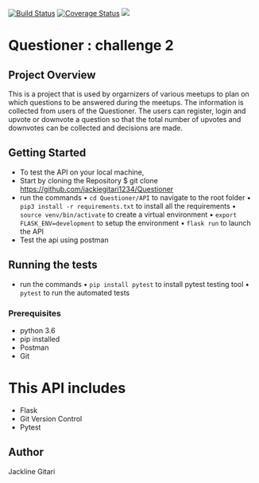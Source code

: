 [![Build Status](https://travis-ci.org/jackiegitari1234/Questioner.svg?branch=develop)](https://travis-ci.org/jackiegitari1234/Questioner) [![Coverage Status](https://coveralls.io/repos/github/jackiegitari1234/Questioner/badge.svg)](https://coveralls.io/github/jackiegitari1234/Questioner) <a href="https://codeclimate.com/github/jackiegitari1234/Questioner/maintainability"><img src="https://api.codeclimate.com/v1/badges/893ef8c583c4233df643/maintainability" /></a>


# Questioner : challenge 2

## Project Overview
This is a project that is used by orgarnizers of various meetups to plan on which questions to be answered during the meetups. The information is collected from users of the Questioner. The users can register, login and upvote or downvote a question so that the total number of upvotes and downvotes can be collected and decisions are made.

## Getting Started
- To test the API on your local machine,
- Start by cloning the Repository $ git clone https://github.com/jackiegitari1234/Questioner
- run the commands
    • `cd Questioner/API` to navigate to the root folder
    • `pip3 install -r requirements.txt` to install all the requirements
    • `source venv/bin/activate` to create a virtual environment
    • `export FLASK_ENV=development` to setup the environment
    • `flask run` to launch the API
- Test the api using postman

## Running the tests
- run the commands
• `pip install pytest` to install pytest testing tool
• `pytest` to run the automated tests

### Prerequisites
- python 3.6
- pip installed
- Postman
- Git


# This API includes
- Flask
- Git Version Control
- Pytest



## Author
Jackline Gitari
